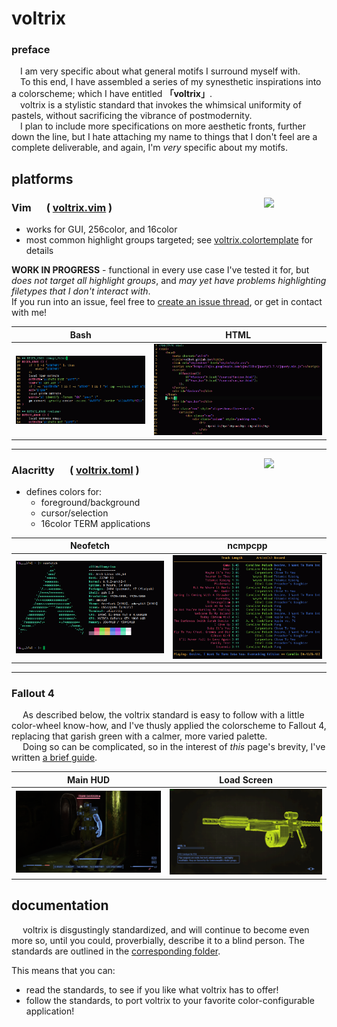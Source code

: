 # voltrix
### preface
&emsp;I am very specific about what general motifs I surround myself with.\
&emsp;To this end, I have assembled a series of my synesthetic inspirations into a colorscheme; which I have entitled **「voltrix」**.\
&emsp;voltrix is a stylistic standard that invokes the whimsical uniformity of pastels, without sacrificing the vibrance of postmodernity.\
&emsp;I plan to include more specifications on more aesthetic fronts, further down the line, but I hate attaching my name to things that I don't feel are a complete deliverable, and again, I'm _very_ specific about my motifs.

## platforms

<img align=right width=100vw src=https://www.vim.org/images/vimlogo.svg>

### Vim &emsp; ( [voltrix.vim](./vim/colors/voltrix.vim) )

- works for GUI, 256color, and 16color
- most common highlight groups targeted; see [voltrix.colortemplate](./vim/voltrix.colortemplate) for details

**WORK IN PROGRESS** - functional in every use case I've tested it for, but *does not target all highlight groups*, and *may yet have problems highlighting filetypes that I don't interact with*.\
If you run into an issue, feel free to [create an issue thread](https://gitlab.com/volbot-unix-toolkit/voltrix/-/issues/new), or get in contact with me!

| Bash | HTML |
| --- | --- |
|<img src=examples/VOLTRIX_VIM_BASH.png> | <img src=examples/VOLTRIX_VIM_HTML.png> |

---

<img align=right width=100vw src=https://upload.wikimedia.org/wikipedia/commons/9/90/Alacritty_logo.svg>

### Alacritty &emsp; ( [voltrix.toml](./alacritty/voltrix.toml) )
- defines colors for:
    - foreground/background
    - cursor/selection
    - 16color TERM applications

| Neofetch | ncmpcpp |
| --- | --- |
|<img src=examples/VOLTRIX_ALACRITTY_NEOFETCH.png> | <img src=examples/VOLTRIX_ALACRITTY_NCMPCPP.png> |

---

### Fallout 4
&emsp; As described below, the voltrix standard is easy to follow with a little color-wheel know-how, and I've thusly applied the colorscheme to Fallout 4, replacing that garish green with a calmer, more varied palette.\
&emsp; Doing so can be complicated, so in the interest of _this_ page's brevity, I've written [a brief guide](./fallout4/README.md).

| Main HUD | Load Screen |
| --- | --- |
|<img src=examples/VOLTRIX_FO4_VATS.png> | <img src=examples/VOLTRIX_FO4_LOADING.png> |
    
## documentation
&emsp; voltrix is disgustingly standardized, and will continue to become even more so, until you could, proverbially, describe it to a blind person. The standards are outlined in the [corresponding folder](./standards/).

This means that you can:
 - read the standards, to see if you like what voltrix has to offer!
 - follow the standards, to port voltrix to your favorite color-configurable application!

